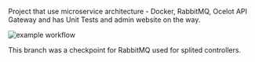 Project that use microservice architecture - Docker, RabbitMQ, Ocelot API Gateway and has Unit Tests and admin website on the way.



![example workflow](https://github.com/szymongamza/InventoryUniversity/actions/workflows/dotnet.yml/badge.svg)

This branch was a checkpoint for RabbitMQ used for splited controllers.